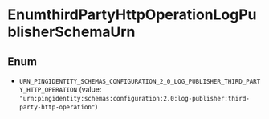 

# EnumthirdPartyHttpOperationLogPublisherSchemaUrn

## Enum


* `URN_PINGIDENTITY_SCHEMAS_CONFIGURATION_2_0_LOG_PUBLISHER_THIRD_PARTY_HTTP_OPERATION` (value: `"urn:pingidentity:schemas:configuration:2.0:log-publisher:third-party-http-operation"`)



